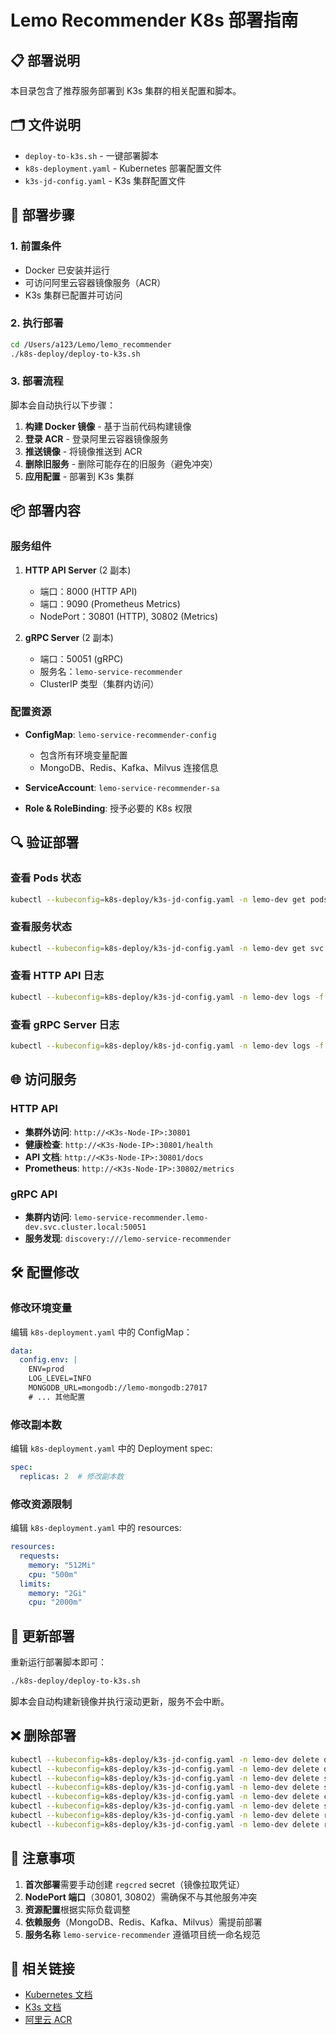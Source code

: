 # Lemo Recommender K8s 部署指南

## 📋 部署说明

本目录包含了推荐服务部署到 K3s 集群的相关配置和脚本。

## 🗂️ 文件说明

- `deploy-to-k3s.sh` - 一键部署脚本
- `k8s-deployment.yaml` - Kubernetes 部署配置文件
- `k3s-jd-config.yaml` - K3s 集群配置文件

## 🚀 部署步骤

### 1. 前置条件

- Docker 已安装并运行
- 可访问阿里云容器镜像服务（ACR）
- K3s 集群已配置并可访问

### 2. 执行部署

```bash
cd /Users/a123/Lemo/lemo_recommender
./k8s-deploy/deploy-to-k3s.sh
```

### 3. 部署流程

脚本会自动执行以下步骤：

1. **构建 Docker 镜像** - 基于当前代码构建镜像
2. **登录 ACR** - 登录阿里云容器镜像服务
3. **推送镜像** - 将镜像推送到 ACR
4. **删除旧服务** - 删除可能存在的旧服务（避免冲突）
5. **应用配置** - 部署到 K3s 集群

## 📦 部署内容

### 服务组件

1. **HTTP API Server** (2 副本)
   - 端口：8000 (HTTP API)
   - 端口：9090 (Prometheus Metrics)
   - NodePort：30801 (HTTP), 30802 (Metrics)

2. **gRPC Server** (2 副本)
   - 端口：50051 (gRPC)
   - 服务名：`lemo-service-recommender`
   - ClusterIP 类型（集群内访问）

### 配置资源

- **ConfigMap**: `lemo-service-recommender-config`
  - 包含所有环境变量配置
  - MongoDB、Redis、Kafka、Milvus 连接信息

- **ServiceAccount**: `lemo-service-recommender-sa`
- **Role & RoleBinding**: 授予必要的 K8s 权限

## 🔍 验证部署

### 查看 Pods 状态

```bash
kubectl --kubeconfig=k8s-deploy/k3s-jd-config.yaml -n lemo-dev get pods -l app=lemo-service-recommender
```

### 查看服务状态

```bash
kubectl --kubeconfig=k8s-deploy/k3s-jd-config.yaml -n lemo-dev get svc -l app=lemo-service-recommender
```

### 查看 HTTP API 日志

```bash
kubectl --kubeconfig=k8s-deploy/k3s-jd-config.yaml -n lemo-dev logs -f deployment/lemo-service-recommender-http
```

### 查看 gRPC Server 日志

```bash
kubectl --kubeconfig=k8s-deploy/k8s-jd-config.yaml -n lemo-dev logs -f deployment/lemo-service-recommender-grpc
```

## 🌐 访问服务

### HTTP API

- **集群外访问**: `http://<K3s-Node-IP>:30801`
- **健康检查**: `http://<K3s-Node-IP>:30801/health`
- **API 文档**: `http://<K3s-Node-IP>:30801/docs`
- **Prometheus**: `http://<K3s-Node-IP>:30802/metrics`

### gRPC API

- **集群内访问**: `lemo-service-recommender.lemo-dev.svc.cluster.local:50051`
- **服务发现**: `discovery:///lemo-service-recommender`

## 🛠️ 配置修改

### 修改环境变量

编辑 `k8s-deployment.yaml` 中的 ConfigMap：

```yaml
data:
  config.env: |
    ENV=prod
    LOG_LEVEL=INFO
    MONGODB_URL=mongodb://lemo-mongodb:27017
    # ... 其他配置
```

### 修改副本数

编辑 `k8s-deployment.yaml` 中的 Deployment spec:

```yaml
spec:
  replicas: 2  # 修改副本数
```

### 修改资源限制

编辑 `k8s-deployment.yaml` 中的 resources:

```yaml
resources:
  requests:
    memory: "512Mi"
    cpu: "500m"
  limits:
    memory: "2Gi"
    cpu: "2000m"
```

## 🔄 更新部署

重新运行部署脚本即可：

```bash
./k8s-deploy/deploy-to-k3s.sh
```

脚本会自动构建新镜像并执行滚动更新，服务不会中断。

## ❌ 删除部署

```bash
kubectl --kubeconfig=k8s-deploy/k3s-jd-config.yaml -n lemo-dev delete deployment lemo-service-recommender-http
kubectl --kubeconfig=k8s-deploy/k3s-jd-config.yaml -n lemo-dev delete deployment lemo-service-recommender-grpc
kubectl --kubeconfig=k8s-deploy/k3s-jd-config.yaml -n lemo-dev delete svc lemo-service-recommender-http
kubectl --kubeconfig=k8s-deploy/k3s-jd-config.yaml -n lemo-dev delete svc lemo-service-recommender
kubectl --kubeconfig=k8s-deploy/k3s-jd-config.yaml -n lemo-dev delete configmap lemo-service-recommender-config
kubectl --kubeconfig=k8s-deploy/k3s-jd-config.yaml -n lemo-dev delete sa lemo-service-recommender-sa
kubectl --kubeconfig=k8s-deploy/k3s-jd-config.yaml -n lemo-dev delete role lemo-service-recommender-role
kubectl --kubeconfig=k8s-deploy/k3s-jd-config.yaml -n lemo-dev delete rolebinding lemo-service-recommender-rolebinding
```

## 📝 注意事项

1. **首次部署**需要手动创建 `regcred` secret（镜像拉取凭证）
2. **NodePort 端口**（30801, 30802）需确保不与其他服务冲突
3. **资源配置**根据实际负载调整
4. **依赖服务**（MongoDB、Redis、Kafka、Milvus）需提前部署
5. **服务名称** `lemo-service-recommender` 遵循项目统一命名规范

## 🔗 相关链接

- [Kubernetes 文档](https://kubernetes.io/docs/)
- [K3s 文档](https://docs.k3s.io/)
- [阿里云 ACR](https://help.aliyun.com/product/60716.html)

